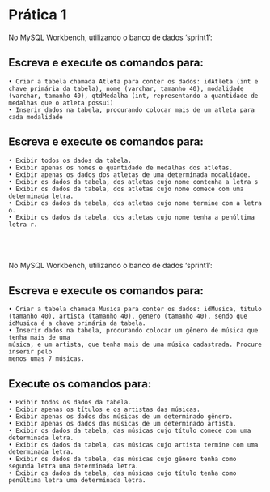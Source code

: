 # Prática 1
No MySQL Workbench, utilizando o banco de dados ‘sprint1’:
## Escreva e execute os comandos para:
    • Criar a tabela chamada Atleta para conter os dados: idAtleta (int e chave primária da tabela), nome (varchar, tamanho 40), modalidade (varchar, tamanho 40), qtdMedalha (int, representando a quantidade de medalhas que o atleta possui)
    • Inserir dados na tabela, procurando colocar mais de um atleta para cada modalidade
## Escreva e execute os comandos para:
    • Exibir todos os dados da tabela.
    • Exibir apenas os nomes e quantidade de medalhas dos atletas.
    • Exibir apenas os dados dos atletas de uma determinada modalidade.
    • Exibir os dados da tabela, dos atletas cujo nome contenha a letra s
    • Exibir os dados da tabela, dos atletas cujo nome comece com uma determinada letra.
    • Exibir os dados da tabela, dos atletas cujo nome termine com a letra o.
    • Exibir os dados da tabela, dos atletas cujo nome tenha a penúltima letra r.
<br><br><br>
No MySQL Workbench, utilizando o banco de dados ‘sprint1’:
## Escreva e execute os comandos para:
    • Criar a tabela chamada Musica para conter os dados: idMusica, titulo (tamanho 40), artista (tamanho 40), genero (tamanho 40), sendo que idMusica é a chave primária da tabela.
    • Inserir dados na tabela, procurando colocar um gênero de música que tenha mais de uma
    música, e um artista, que tenha mais de uma música cadastrada. Procure inserir pelo
    menos umas 7 músicas.
## Execute os comandos para:
    • Exibir todos os dados da tabela.
    • Exibir apenas os títulos e os artistas das músicas.
    • Exibir apenas os dados das músicas de um determinado gênero.
    • Exibir apenas os dados das músicas de um determinado artista.
    • Exibir os dados da tabela, das músicas cujo título comece com uma determinada letra.
    • Exibir os dados da tabela, das músicas cujo artista termine com uma determinada letra.
    • Exibir os dados da tabela, das músicas cujo gênero tenha como segunda letra uma determinada letra.
    • Exibir os dados da tabela, das músicas cujo título tenha como penúltima letra uma determinada letra.